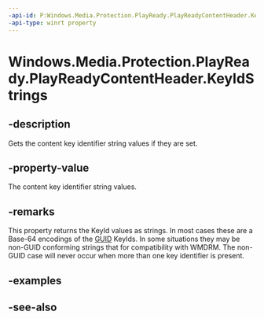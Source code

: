 ```yaml
---
-api-id: P:Windows.Media.Protection.PlayReady.PlayReadyContentHeader.KeyIdStrings
-api-type: winrt property
---
```


<!-- Property syntax
public string[] KeyIdStrings { get; }
-->

# Windows.Media.Protection.PlayReady.PlayReadyContentHeader.KeyIdStrings

## -description
Gets the content key identifier string values if they are set.

## -property-value
The content key identifier string values.

## -remarks
This property returns the KeyId values as strings. In most cases these are a Base-64 encodings of the [GUID](/windows/win32/api/guiddef/ns-guiddef-guid) KeyIds. In some situations they may be non-GUID conforming strings that for compatibility with WMDRM. The non-GUID case will never occur when more than one key identifier is present.

## -examples

## -see-also
